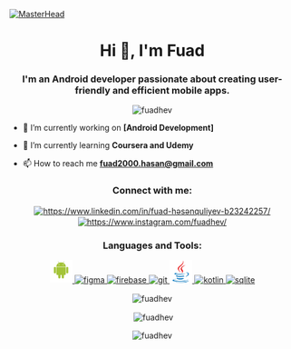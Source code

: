 [![MasterHead](https://1.bp.blogspot.com/-7A4WynwLsMw/XbBpCXG8fHI/AAAAAAAAMt4/uOa1bpLskYgrwGbllhSu2SDj_Mig8SXJQCLcBGAsYHQ/s1600/2000_600px.gif)]()

<h1 align="center">Hi 👋, I'm Fuad</h1>
<h3 align="center">I'm an Android developer passionate about creating user-friendly and efficient mobile apps.</h3>

<p align="center"> <img src="https://komarev.com/ghpvc/?username=fuadhev&label=Profile%20views&color=0e75b6&style=flat" alt="fuadhev" /> </p>

- 🔭 I’m currently working on **[Android Development]**

- 🌱 I’m currently learning **Coursera and Udemy**

- 📫 How to reach me **fuad2000.hasan@gmail.com**

<h3 align="center">Connect with me:</h3>
<p align="center">
<a href="https://linkedin.com/in/https://www.linkedin.com/in/fuad-həsənquliyev-b23242257/" target="blank"><img align="center" src="https://raw.githubusercontent.com/rahuldkjain/github-profile-readme-generator/master/src/images/icons/Social/linked-in-alt.svg" alt="https://www.linkedin.com/in/fuad-həsənquliyev-b23242257/" height="30" width="40" /></a>
<a href="https://instagram.com/https://www.instagram.com/fuadhev/" target="blank"><img align="center" src="https://raw.githubusercontent.com/rahuldkjain/github-profile-readme-generator/master/src/images/icons/Social/instagram.svg" alt="https://www.instagram.com/fuadhev/" height="30" width="40" /></a>
</p>

<h3 align="center">Languages and Tools:</h3>
<p align="center"> <a href="https://developer.android.com" target="_blank" rel="noreferrer"> <img src="https://raw.githubusercontent.com/devicons/devicon/master/icons/android/android-original-wordmark.svg" alt="android" width="40" height="40"/> </a> <a href="https://www.figma.com/" target="_blank" rel="noreferrer"> <img src="https://www.vectorlogo.zone/logos/figma/figma-icon.svg" alt="figma" width="40" height="40"/> </a> <a href="https://firebase.google.com/" target="_blank" rel="noreferrer"> <img src="https://www.vectorlogo.zone/logos/firebase/firebase-icon.svg" alt="firebase" width="40" height="40"/> </a> <a href="https://git-scm.com/" target="_blank" rel="noreferrer"> <img src="https://www.vectorlogo.zone/logos/git-scm/git-scm-icon.svg" alt="git" width="40" height="40"/> </a> <a href="https://www.java.com" target="_blank" rel="noreferrer"> <img src="https://raw.githubusercontent.com/devicons/devicon/master/icons/java/java-original.svg" alt="java" width="40" height="40"/> </a> <a href="https://kotlinlang.org" target="_blank" rel="noreferrer"> <img src="https://www.vectorlogo.zone/logos/kotlinlang/kotlinlang-icon.svg" alt="kotlin" width="40" height="40"/> </a> <a href="https://www.sqlite.org/" target="_blank" rel="noreferrer"> <img src="https://www.vectorlogo.zone/logos/sqlite/sqlite-icon.svg" alt="sqlite" width="40" height="40"/> </a> </p>

<p align="center" ><img align="center" src="https://github-readme-stats.vercel.app/api/top-langs?username=fuadhev&show_icons=true&bg_color=fcfcfd&locale=en&layout=compact" alt="fuadhev" /></p>

<p align="center" >&nbsp;<img align="center" src="https://github-readme-stats.vercel.app/api?username=fuadhev&show_icons=true&title_color=000000&text_color=000000&bg_color=ffffff&locale=en" alt="fuadhev" /></p>

<p align="center" ><img align="center" src="https://github-readme-streak-stats.herokuapp.com/?user=fuadhev&" alt="fuadhev" /></p>
